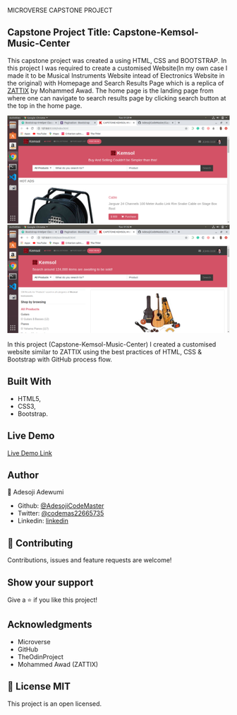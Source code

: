 
MICROVERSE CAPSTONE PROJECT

## Capstone Project Title: Capstone-Kemsol-Music-Center

This capstone project was created a using HTML, CSS and BOOTSTRAP. In this project I was required to create a customised Website(In my own case I made it to be Musical Instruments Website intead of Electronics Website in the original) with Homepage and Search Results Page which is a replica of [ZATTIX](https://www.behance.net/gallery/24796463/ZATTIX) by Mohammed Awad. The home page is the landing page from where one can navigate to search results page by clicking search button at the top in the home page.


![Homepage-screenshot](./assets/homepagescreenshot.png)
![SearchResultsPage-screenshot](./assets/SearchResultsPage.png)

In this project (Capstone-Kemsol-Music-Center) I created a customised website similar to ZATTIX using the best practices of HTML, CSS & Bootstrap with GitHub process flow.

## Built With

- HTML5,
- CSS3,
- Bootstrap.

## Live Demo

[Live Demo Link](https://rawcdn.githack.com/AdesojiCodeMaster/Capstone-Kemsol-Music-Center/4691873f9699d99ec7d1968e5138464805e9cecb/index.html)


## Author

👤 Adesoji Adewumi

- Github: [@AdesojiCodeMaster](https://github.com/AdesojiCodeMaster)
- Twitter: [@codemas22665735](https://twitter.com/codemas22665735)
- Linkedin: [linkedin](https://www.linkedin.com/in/adesoji-adewumi-7752aba5)

## 🤝 Contributing

Contributions, issues and feature requests are welcome!

## Show your support

Give a ⭐️ if you like this project!

## Acknowledgments

- Microverse
- GitHub
- TheOdinProject
- Mohammed Awad (ZATTIX)

 ## 📝 License MIT

This project is an open licensed.